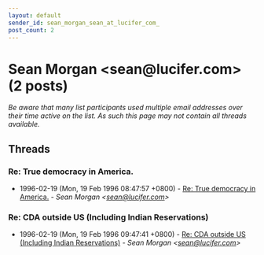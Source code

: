 ```yaml
---
layout: default
sender_id: sean_morgan_sean_at_lucifer_com_
post_count: 2
---
```


# Sean Morgan <sean<span>@</span>lucifer.com> (2 posts)

_Be aware that many list participants used multiple email addresses over their time active on the list. As such this page may not contain all threads available._

## Threads

### Re: True democracy in America.
+ 1996-02-19 (Mon, 19 Feb 1996 08:47:57 +0800) - [Re: True democracy in America.](/archive/1996/02/2fdfacfff3f82cf47a5e4a17d9f97dc3c69fd2126fb0adf74717a3ec7446689f) - _Sean Morgan \<sean@lucifer.com\>_

### Re: CDA outside US (Including Indian Reservations)
+ 1996-02-19 (Mon, 19 Feb 1996 09:47:41 +0800) - [Re: CDA outside US (Including Indian Reservations)](/archive/1996/02/4e481749c3a72eeca85907c0b54208258c71a12a20e1df190ae8f7dcebf6990a) - _Sean Morgan \<sean@lucifer.com\>_


